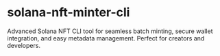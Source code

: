 # solana-nft-minter-cli
Advanced Solana NFT CLI tool for seamless batch minting, secure wallet integration, and easy metadata management. Perfect for creators and developers.
